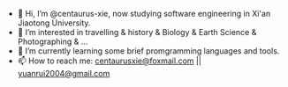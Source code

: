 - 👋 Hi, I’m @centaurus-xie, now studying software engineering in Xi'an Jiaotong University.
- 👀 I’m interested in travelling & history & Biology & Earth Science & Photographing & ...
- 🌱 I’m currently learning some brief promgramming languages and tools.
- 📫 How to reach me: centaurusxie@foxmail.com || yuanrui2004@gmail.com

<!---
centaurus-xie/centaurus-xie is a ✨ special ✨ repository because its `README.md` (this file) appears on your GitHub profile.
You can click the Preview link to take a look at your changes.
--->
